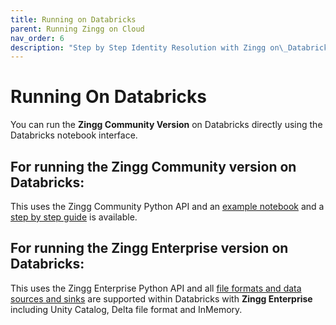 ```yaml
---
title: Running on Databricks
parent: Running Zingg on Cloud
nav_order: 6
description: "Step by Step Identity Resolution with Zingg on\_Databricks"
---
```


# Running On Databricks

You can run the **Zingg Community Version** on Databricks directly using the Databricks notebook interface. 

## For running the Zingg Community version on Databricks:

This uses the Zingg Community Python API and an [example notebook](../../examples/databricks/FebrlExample.ipynb) and a [step by step guide](https://www.zingg.ai/documentation-article/identity-resolution-on-databricks-for-customer-360) is available.

## For running the Zingg Enterprise version on Databricks:

This uses the Zingg Enterprise Python API and all [file formats and data sources and sinks](../dataSourcesAndSinks/) are supported within Databricks with **Zingg Enterprise** including Unity Catalog, Delta file format and InMemory.

